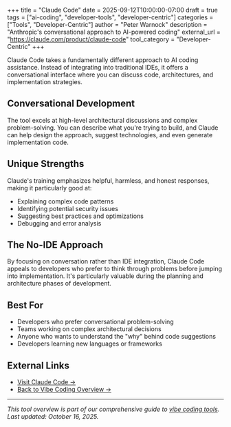 +++
title = "Claude Code"
date = 2025-09-12T10:00:00-07:00
draft = true
tags = ["ai-coding", "developer-tools", "developer-centric"]
categories = ["Tools", "Developer-Centric"]
author = "Peter Warnock"
description = "Anthropic's conversational approach to AI-powered coding"
external_url = "https://claude.com/product/claude-code"
tool_category = "Developer-Centric"
+++

Claude Code takes a fundamentally different approach to AI coding assistance. Instead of integrating into traditional IDEs, it offers a conversational interface where you can discuss code, architectures, and implementation strategies.

## Conversational Development

The tool excels at high-level architectural discussions and complex problem-solving. You can describe what you're trying to build, and Claude can help design the approach, suggest technologies, and even generate implementation code.

## Unique Strengths

Claude's training emphasizes helpful, harmless, and honest responses, making it particularly good at:
- Explaining complex code patterns
- Identifying potential security issues
- Suggesting best practices and optimizations
- Debugging and error analysis

## The No-IDE Approach

By focusing on conversation rather than IDE integration, Claude Code appeals to developers who prefer to think through problems before jumping into implementation. It's particularly valuable during the planning and architecture phases of development.

## Best For

- Developers who prefer conversational problem-solving
- Teams working on complex architectural decisions
- Anyone who wants to understand the "why" behind code suggestions
- Developers learning new languages or frameworks

## External Links

- [Visit Claude Code →](https://claude.com/product/claude-code)
- [Back to Vibe Coding Overview →](/posts/vibe-coding-revolution/)

---

*This tool overview is part of our comprehensive guide to [vibe coding tools](/posts/vibe-coding-revolution/). Last updated: October 16, 2025.*
